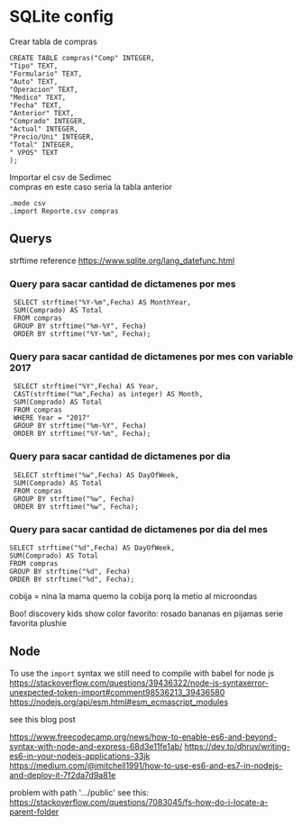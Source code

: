 # SQLite config
Crear tabla de compras

```
CREATE TABLE compras("Comp" INTEGER,
"Tipo" TEXT,
"Formulario" TEXT,
"Auto" TEXT,
"Operacion" TEXT,
"Medico" TEXT,
"Fecha" TEXT,
"Anterior" TEXT,
"Comprado" INTEGER,
"Actual" INTEGER,
"Precio/Uni" INTEGER,
"Total" INTEGER,
" VPOS" TEXT
);
```

Importar el csv de Sedimec  
compras en este caso seria la tabla anterior

```
.mode csv
.import Reporte.csv compras
```

## Querys
strftime reference
https://www.sqlite.org/lang_datefunc.html

 ### Query para sacar cantidad de dictamenes por mes
 ```
  SELECT strftime("%Y-%m",Fecha) AS MonthYear,
  SUM(Comprado) AS Total
  FROM compras
  GROUP BY strftime("%m-%Y", Fecha) 
  ORDER BY strftime("%Y-%m", Fecha);
 ```
 ### Query para sacar cantidad de dictamenes por mes con variable 2017
 ```
  SELECT strftime("%Y",Fecha) AS Year,
  CAST(strftime("%m",Fecha) as integer) AS Month,
  SUM(Comprado) AS Total
  FROM compras
  WHERE Year = "2017"
  GROUP BY strftime("%m-%Y", Fecha) 
  ORDER BY strftime("%Y-%m", Fecha);
 ```

 ### Query para sacar cantidad de dictamenes por dia
 ```
  SELECT strftime("%w",Fecha) AS DayOfWeek,
  SUM(Comprado) AS Total
  FROM compras
  GROUP BY strftime("%w", Fecha) 
  ORDER BY strftime("%w", Fecha);
 ```

 ### Query para sacar cantidad de dictamenes por dia del mes
  ```
  SELECT strftime("%d",Fecha) AS DayOfWeek,
  SUM(Comprado) AS Total
  FROM compras
  GROUP BY strftime("%d", Fecha) 
  ORDER BY strftime("%d", Fecha);
 ```


 cobija = nina
 la mama quemo la cobija porq la metio al  microondas

 Boo! discovery kids show
 color favorito: rosado
 bananas en pijamas serie favorita plushie


 ## Node
 To use the `import` syntax we still need to compile with babel for node js
 https://stackoverflow.com/questions/39436322/node-js-syntaxerror-unexpected-token-import#comment98536213_39436580
 https://nodejs.org/api/esm.html#esm_ecmascript_modules

 see this blog post
 
 https://www.freecodecamp.org/news/how-to-enable-es6-and-beyond-syntax-with-node-and-express-68d3e11fe1ab/ 
 https://dev.to/dhruv/writing-es6-in-your-nodejs-applications-33jk 
 https://medium.com/@jmitchell1991/how-to-use-es6-and-es7-in-nodejs-and-deploy-it-7f2da7d9a81e


 problem with path '.../public'
 see this: https://stackoverflow.com/questions/7083045/fs-how-do-i-locate-a-parent-folder